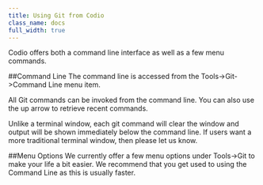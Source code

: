 ```yaml
---
title: Using Git from Codio
class_name: docs
full_width: true
---
```


Codio offers both a command line interface as well as a few menu commands.

##Command Line
The command line is accessed from the Tools->Git->Command Line menu item.

All Git commands can be invoked from the command line. You can also use the up arrow to retrieve recent commands.

Unlike a terminal window, each git command will clear the window and output will be shown immediately below the command line. If users want a more traditional terminal window, then please let us know.

##Menu Options
We currently offer a few menu options under Tools->Git to make your life a bit easier. We recommend that you get used to using the Command Line as this is usually faster.

